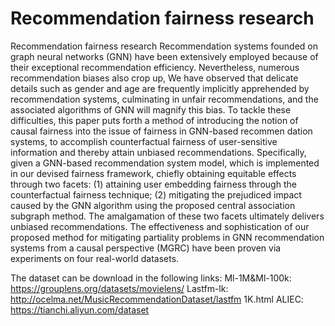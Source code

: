 # Recommendation fairness research
Recommendation fairness research
Recommendation systems founded on graph neural networks (GNN) have been extensively employed
 because of their exceptional recommendation efficiency. Nevertheless, numerous recommendation
 biases also crop up, We have observed that delicate details such as gender and age are frequently
 implicitly apprehended by recommendation systems, culminating in unfair recommendations, and the
 associated algorithms of GNN will magnify this bias. To tackle these difficulties, this paper puts forth a
 method of introducing the notion of causal fairness into the issue of fairness in GNN-based recommen
dation systems, to accomplish counterfactual fairness of user-sensitive information and thereby attain
 unbiased recommendations. Specifically, given a GNN-based recommendation system model, which is
 implemented in our devised fairness framework, chiefly obtaining equitable effects through two facets:
 (1) attaining user embedding fairness through the counterfactual fairness technique; (2) mitigating
 the prejudiced impact caused by the GNN algorithm using the proposed central association subgraph
 method. The amalgamation of these two facets ultimately delivers unbiased recommendations. The
 effectiveness and sophistication of our proposed method for mitigating partiality problems in GNN
 recommendation systems from a causal perspective (MGRC) have been proven via experiments on
 four real-world datasets.



The dataset can be download in the following links:
Ml-1M&Ml-100k: https://grouplens.org/datasets/movielens/
Lastfm-lk: http://ocelma.net/MusicRecommendationDataset/lastfm
1K.html
ALIEC: https://tianchi.aliyun.com/dataset
